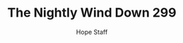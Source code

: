 ---
image: /assets/img/nwd/299_nwd_psalm_119_37_niv.png
title: The Nightly Wind Down 299
number: 299
categories:
  - The Nightly Wind Down
author: Hope Staff
notes: The Nightly Wind Down 299
embed: >-
  EMBED_GOES_HERE
transcript: >-
  SOME LINES OF TEXT START HERE
---